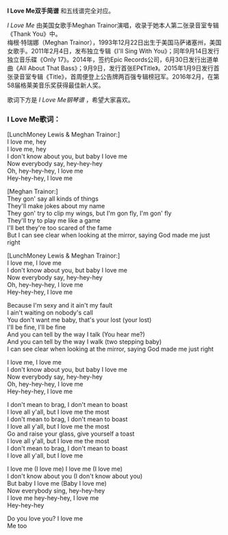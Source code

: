 

**I Love Me双手简谱** 和五线谱完全对应。

_I Love Me_ 由美国女歌手Meghan Trainor演唱，收录于她本人第二张录音室专辑《Thank You》中。  
梅根·特瑞娜（Meghan Trainor），1993年12月22日出生于美国马萨诸塞州，美国女歌手。2011年2月4日，发布独立专辑《I'll Sing
With You》；同年9月14日发行独立音乐碟《Only 17》。2014年，签约Epic Records公司，6月30日发行出道单曲《All About
That
Bass》；9月9日，发行首张EP《Title》。2015年1月9日发行首张录音室专辑《Title》，首周便登上公告牌两百强专辑榜冠军。2016年2月，在第58届格莱美音乐奖获得最佳新人奖。

歌词下方是 _I Love Me钢琴谱_ ，希望大家喜欢。

### I Love Me歌词：

[LunchMoney Lewis & Meghan Trainor:]  
I love me, hey  
I love me, hey  
I don't know about you, but baby I love me  
Now everybody say, hey-hey-hey  
Oh, hey-hey-hey, I love me  
Hey-hey-hey, I love me

[Meghan Trainor:]  
They gon' say all kinds of things  
They'll make jokes about my name  
They gon' try to clip my wings, but I'm gon fly, I'm gon' fly  
They'll try to play me like a game  
I'll bet they're too scared of the fame  
But I can see clear when looking at the mirror, saying God made me just right

[LunchMoney Lewis & Meghan Trainor:]  
I love me, I love me  
I don't know about you, but baby I love me  
Now everybody say, hey-hey-hey  
Oh, hey-hey-hey, I love me  
Hey-hey-hey, I love me

Because I'm sexy and it ain't my fault  
I ain't waiting on nobody's call  
You don't want me baby, that's your lost (your lost)  
I'll be fine, I'll be fine  
And you can tell by the way I talk (You hear me?)  
And you can tell by the way I walk (two stepping baby)  
I can see clear when looking at the mirror, saying God made me just right

I love me, I love me  
I don't know about you, but baby I love me  
Now everybody say, hey-hey-hey  
Oh, hey-hey-hey, I love me  
Hey-hey-hey, I love me

I don't mean to brag, I don't mean to boast  
I love all y'all, but I love me the most  
I don't mean to brag, I don't mean to boast  
I love all y'all, but I love me the most  
Go and raise your glass, give yourself a toast  
I love all y'all, but I love me the most  
I don't mean to brag, I don't mean to boast  
I love all y'all, but I love me

I love me (I love me) I love me (I love me)  
I don't know about you (I don't know about you)  
But baby I love me (Baby I love me)  
Now everybody sing, hey-hey-hey  
I love me hey-hey-hey, I love me  
Hey-hey-hey

Do you love you? I love me  
Me too

